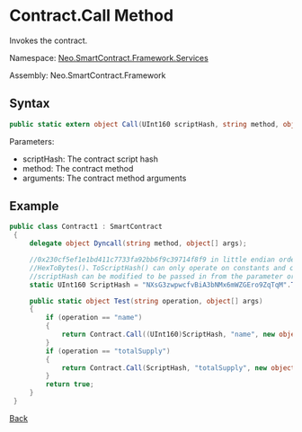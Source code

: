 # Contract.Call Method

Invokes the contract.

Namespace: [Neo.SmartContract.Framework.Services](../index.md)

Assembly: Neo.SmartContract.Framework

## Syntax

```cs
public static extern object Call(UInt160 scriptHash, string method, object[] arguments)
```

Parameters:

- scriptHash: The contract script hash
- method: The contract method
- arguments: The contract method arguments

## Example

```cs
public class Contract1 : SmartContract
 {
     delegate object Dyncall(string method, object[] args);

     //0x230cf5ef1e1bd411c7733fa92bb6f9c39714f8f9 in little endian order
     //HexToBytes()、ToScriptHash() can only operate on constants and cannot be written in the Main method
     //scriptHash can be modified to be passed in from the parameter or read from storage
     static UInt160 ScriptHash = "NXsG3zwpwcfvBiA3bNMx6mWZGEro9ZqTqM".ToScriptHash();

     public static object Test(string operation, object[] args)
     {
         if (operation == "name")
         {
             return Contract.Call((UInt160)ScriptHash, "name", new object[0]);
         }
         if (operation == "totalSupply")
         {
             return Contract.Call(ScriptHash, "totalSupply", new object[0]);
         }
         return true;
     }
 }
```



[Back](index.md)
